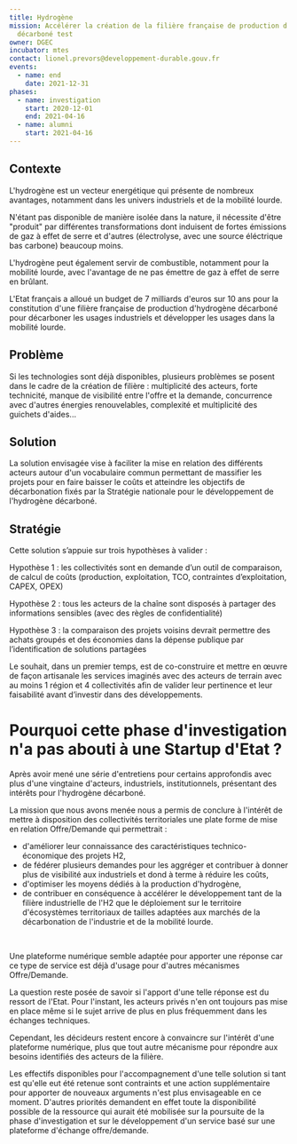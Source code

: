 ```yaml
---
title: Hydrogène
mission: Accélérer la création de la filière française de production d'hydrogène
  décarboné test
owner: DGEC
incubator: mtes
contact: lionel.prevors@developpement-durable.gouv.fr
events:
  - name: end
    date: 2021-12-31
phases:
  - name: investigation
    start: 2020-12-01
    end: 2021-04-16
  - name: alumni
    start: 2021-04-16
---
```

## Contexte

L'hydrogène est un vecteur energétique qui présente de nombreux avantages, notamment dans les univers industriels et de la mobilité lourde.

N'étant pas disponible de manière isolée dans la nature, il nécessite d'être "produit" par différentes transformations dont induisent de fortes émissions de gaz à effet de serre et d'autres (électrolyse, avec une source éléctrique bas carbone) beaucoup moins.

L'hydrogène peut également servir de combustible, notamment pour la mobilité lourde, avec l'avantage de ne pas émettre de gaz à effet de serre en brûlant.

L'Etat français a alloué un budget de 7 milliards d'euros sur 10 ans pour la constitution d'une filière française de production d'hydrogène décarboné pour décarboner les usages industriels et développer les usages dans la mobilité lourde.

## Problème

Si les technologies sont déjà disponibles, plusieurs problèmes se posent dans le cadre de la création de filière : multiplicité des acteurs, forte technicité, manque de visibilité entre l'offre et la demande, concurrence avec d'autres énergies renouvelables, complexité et multiplicité des guichets d'aides...

## Solution

La solution envisagée vise à faciliter la mise en relation des différents acteurs autour d'un vocabulaire commun permettant de massifier les projets pour en faire baisser le coûts et atteindre les objectifs de décarbonation fixés par la Stratégie nationale pour le développement de l'hydrogène décarboné.

## Stratégie

Cette solution s’appuie sur trois hypothèses à valider :

Hypothèse 1 : les collectivités sont en demande d’un outil de comparaison, de calcul de coûts (production, exploitation, TCO, contraintes d’exploitation, CAPEX, OPEX)

Hypothèse 2 : tous les acteurs de la chaîne sont disposés à partager des informations sensibles (avec des règles de confidentialité)

Hypothèse 3 : la comparaison des projets voisins devrait permettre des achats groupés et des économies dans la dépense publique par l’identification de solutions partagées

Le souhait, dans un premier temps, est de co-construire et mettre en œuvre de façon artisanale les services imaginés avec des acteurs de terrain avec au moins 1 région et 4 collectivités afin de valider leur pertinence et leur faisabilité avant d’investir dans des développements.



# Pourquoi cette phase d'investigation n'a pas abouti à une Startup d'Etat ?

Après avoir mené une série d'entretiens pour certains approfondis avec plus d'une vingtaine d'acteurs, industriels, institutionnels, présentant des intérêts pour l'hydrogène décarboné.

La mission que nous avons menée nous a permis de conclure à l'intérêt de mettre à disposition des collectivités territoriales une plate forme de mise en relation Offre/Demande qui permettrait :

* d'améliorer leur connaissance des caractéristiques technico-économique des projets H2,
* de fédérer plusieurs demandes pour les aggréger et contribuer à donner plus de visibilité aux industriels et dond à terme à réduire les coûts,
* d'optimiser les moyens dédiés à la production d'hydrogène,
* de contribuer en conséquence à accélérer le développement tant de la filière industrielle de l'H2 que le déploiement sur le territoire d'écosystèmes territoriaux de tailles adaptées aux marchés de la décarbonation de l'industrie et de la mobilité lourde.

 

Une plateforme numérique semble adaptée pour apporter une réponse car ce type de service est déjà d'usage pour d'autres mécanismes Offre/Demande.

La question reste posée de savoir si l'apport d'une telle réponse est du ressort de l'Etat. Pour l'instant, les acteurs privés n'en ont toujours pas mise en place même si le sujet arrive de plus en plus fréquemment dans les échanges techniques.



Cependant, les décideurs restent encore à convaincre sur l'intérêt d'une plateforme numérique, plus que tout autre mécanisme pour répondre aux besoins identifiés des acteurs de la filière.

Les effectifs disponibles pour l'accompagnement d'une telle solution si tant est qu'elle eut été retenue sont contraints et une action supplémentaire pour apporter de nouveaux arguments n'est plus envisageable en ce moment. D'autres priorités demandent en effet toute la disponibilité possible de la ressource qui aurait été mobilisée sur la poursuite de la phase d'investigation et sur le développement d'un service basé sur une plateforme d'échange offre/demande.
